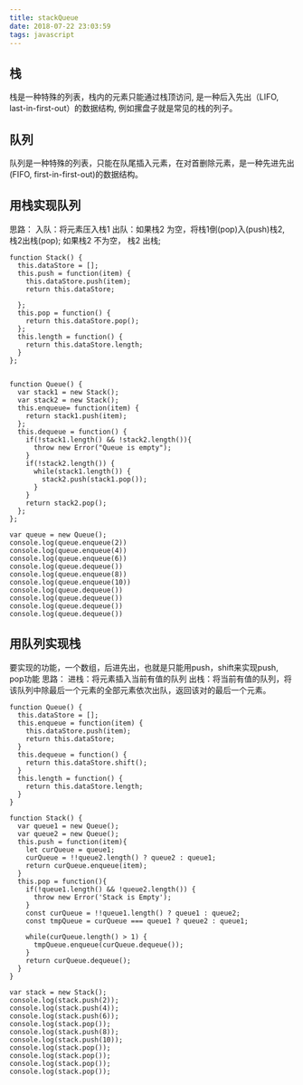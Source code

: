 ```yaml
---
title: stackQueue
date: 2018-07-22 23:03:59
tags: javascript
---
```

## 栈
栈是一种特殊的列表，栈内的元素只能通过栈顶访问, 是一种后入先出（LIFO, last-in-first-out）的数据结构, 例如摞盘子就是常见的栈的列子。

## 队列
队列是一种特殊的列表，只能在队尾插入元素，在对首删除元素，是一种先进先出(FIFO, first-in-first-out)的数据结构。


## 用栈实现队列

思路：
入队：将元素压入栈1
出队：如果栈2 为空，将栈1倒(pop)入(push)栈2, 栈2出栈(pop);
     如果栈2 不为空， 栈2 出栈;
```
function Stack() {
  this.dataStore = [];
  this.push = function(item) {
    this.dataStore.push(item);
    return this.dataStore;

  };
  this.pop = function() {
    return this.dataStore.pop();
  };
  this.length = function() {
    return this.dataStore.length;
  }
};


function Queue() {
  var stack1 = new Stack();
  var stack2 = new Stack();
  this.enqueue= function(item) {
    return stack1.push(item);
  };
  this.dequeue = function() {
    if(!stack1.length() && !stack2.length()){
      throw new Error("Queue is empty");
    }
    if(!stack2.length()) {
      while(stack1.length()) {
        stack2.push(stack1.pop());
      }
    }
    return stack2.pop();
  };
};

var queue = new Queue();
console.log(queue.enqueue(2))
console.log(queue.enqueue(4))
console.log(queue.enqueue(6))
console.log(queue.dequeue())
console.log(queue.enqueue(8))
console.log(queue.enqueue(10))
console.log(queue.dequeue())
console.log(queue.dequeue())
console.log(queue.dequeue())
console.log(queue.dequeue())

```
## 用队列实现栈
要实现的功能，一个数组，后进先出，也就是只能用push，shift来实现push, pop功能
思路：
进栈：将元素插入当前有值的队列 
出栈：将当前有值的队列，将该队列中除最后一个元素的全部元素依次出队，返回该对的最后一个元素。
```
function Queue() {
  this.dataStore = [];
  this.enqueue = function(item) {
    this.dataStore.push(item);
    return this.dataStore;
  }
  this.dequeue = function() {
    return this.dataStore.shift();
  }
  this.length = function() {
    return this.dataStore.length;
  }
}

function Stack() {
  var queue1 = new Queue();
  var queue2 = new Queue();
  this.push = function(item){
    let curQueue = queue1;
    curQueue = !!queue2.length() ? queue2 : queue1;
    return curQueue.enqueue(item);
  }
  this.pop = function(){
    if(!queue1.length() && !queue2.length()) {
      throw new Error('Stack is Empty');
    }
    const curQueue = !!queue1.length() ? queue1 : queue2;
    const tmpQueue = curQueue === queue1 ? queue2 : queue1;

    while(curQueue.length() > 1) {
      tmpQueue.enqueue(curQueue.dequeue());
    }
    return curQueue.dequeue();
  }
}

var stack = new Stack();
console.log(stack.push(2));
console.log(stack.push(4));
console.log(stack.push(6));
console.log(stack.pop());
console.log(stack.push(8));
console.log(stack.push(10));
console.log(stack.pop());
console.log(stack.pop());
console.log(stack.pop());
console.log(stack.pop());

```
